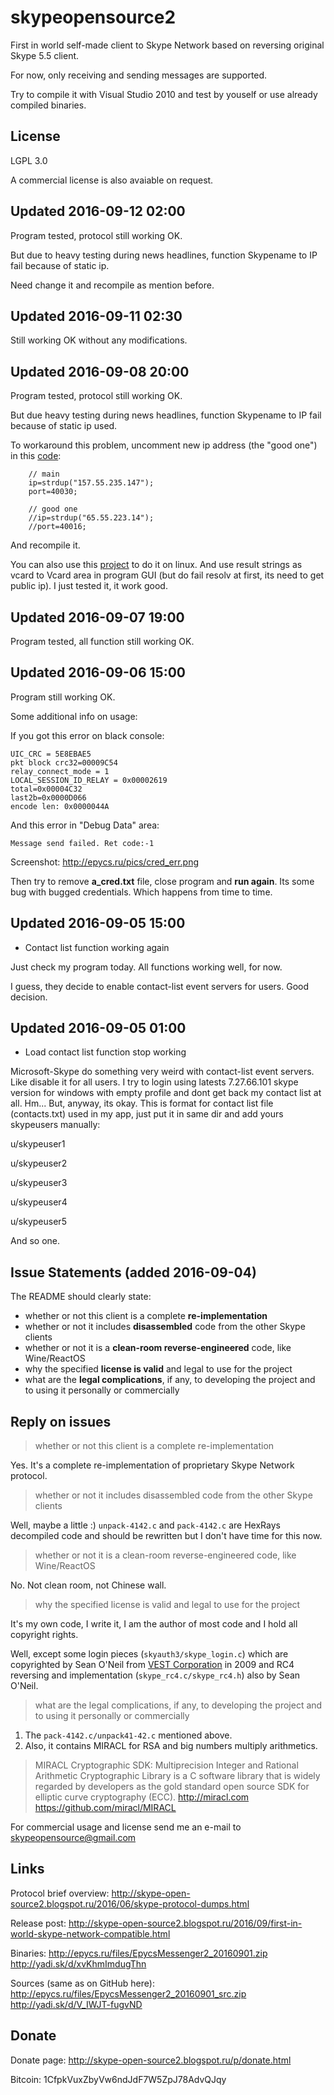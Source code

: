 # skypeopensource2

First in world self-made client to Skype Network based on reversing original Skype 5.5 client.

For now, only receiving and sending messages are supported.

Try to compile it with Visual Studio 2010 and test by youself or use already compiled binaries.

## License
LGPL 3.0

A commercial license is also avaiable on request.


## Updated 2016-09-12 02:00

Program tested, protocol still working OK.

But due to heavy testing during news headlines, function Skypename to IP fail because of static ip. 

Need change it and recompile as mention before.


## Updated 2016-09-11 02:30

Still working OK without any modifications.


## Updated 2016-09-08 20:00

Program tested, protocol still working OK.

But due heavy testing during news headlines, function Skypename to IP fail because of static ip used.

To workaround this problem, uncomment new ip address (the "good one") in this [code](https://github.com/skypeopensource/skypeopensource2/blob/master/skysearch3/skysearch3/skysearch3.c#L327):

```
    // main
    ip=strdup("157.55.235.147");
    port=40030;

    // good one
    //ip=strdup("65.55.223.14");
    //port=40016;
```

And recompile it.

You can also use this [project](https://github.com/skypeopensource/tool_linuxbuild/tree/master/skysearch2_linux) to do it on linux. And use result strings as vcard to Vcard area in program GUI (but do fail resolv at first, its need to get public ip).
I just tested it, it work good.


## Updated 2016-09-07 19:00

Program tested, all function still working OK.


## Updated 2016-09-06 15:00

Program still working OK.

Some additional info on usage:

If you got this error on black console:

```
UIC_CRC = 5E8EBAE5
pkt block crc32=00009C54
relay_connect_mode = 1
LOCAL_SESSION_ID_RELAY = 0x00002619
total=0x00004C32
last2b=0x0000D066
encode len: 0x0000044A
```

And this error in "Debug Data" area:

```
Message send failed. Ret code:-1
```

Screenshot: http://epycs.ru/pics/cred_err.png

Then try to remove **a_cred.txt** file, close program and **run again**. 
Its some bug with bugged credentials. Which happens from time to time.


## Updated 2016-09-05 15:00

* Contact list function working again

Just check my program today. All functions working well, for now.

I guess, they decide to enable contact-list event servers for users. Good decision.


## Updated 2016-09-05 01:00

* Load contact list function stop working

Microsoft-Skype do something very weird with contact-list event servers. 
Like disable it for all users.
I try to login using latests 7.27.66.101 skype version for windows with empty profile and dont get back my contact list at all. Hm...
But, anyway, its okay. This is format for contact list file (contacts.txt) used in my app, just put it in same dir and add yours skypeusers manually:

u/skypeuser1

u/skypeuser2

u/skypeuser3

u/skypeuser4

u/skypeuser5

And so one.


## Issue Statements (added 2016-09-04)
The README should clearly state:
* whether or not this client is a complete **re-implementation**
* whether or not it includes **disassembled** code from the other Skype clients
* whether or not it is a **clean-room reverse-engineered** code, like Wine/ReactOS
* why the specified **license is valid** and legal to use for the project
* what are the **legal complications**, if any, to developing the project and to using it personally or commercially

## Reply on issues

> whether or not this client is a complete re-implementation

Yes. It's a complete re-implementation of proprietary Skype Network protocol.

> whether or not it includes disassembled code from the other Skype clients

Well, maybe a little :) ```unpack-4142.c``` and ```pack-4142.c``` are HexRays decompiled code and should be rewritten but I don't have time for this now.

> whether or not it is a clean-room reverse-engineered code, like Wine/ReactOS

No. Not clean room, not Chinese wall.

> why the specified license is valid and legal to use for the project

It's my own code, I write it, I am the author of most code and I hold all copyright rights.

Well, except some login pieces (```skyauth3/skype_login.c```) which are copyrighted by Sean O'Neil from [VEST Corporation](https://en.wikipedia.org/wiki/VEST) in 2009 and RC4 reversing and implementation (```skype_rc4.c/skype_rc4.h```) also by Sean O'Neil.

> what are the legal complications, if any, to developing the project and to using it personally or commercially

1. The ```pack-4142.c/unpack41-42.c``` mentioned above. 
2. Also, it contains MIRACL for RSA and big numbers multiply arithmetics. 

> MIRACL Cryptographic SDK: Multiprecision Integer and Rational Arithmetic Cryptographic Library is a C software library that is widely regarded by developers as the gold standard open source SDK for elliptic curve cryptography (ECC). http://miracl.com https://github.com/miracl/MIRACL

For commercial usage and license send me an e-mail to skypeopensource@gmail.com

## Links

Protocol brief overview: 
http://skype-open-source2.blogspot.ru/2016/06/skype-protocol-dumps.html

Release post: 
http://skype-open-source2.blogspot.ru/2016/09/first-in-world-skype-network-compatible.html

Binaries:
http://epycs.ru/files/EpycsMessenger2_20160901.zip
http://yadi.sk/d/xvKhmImdugThn

Sources (same as on GitHub here):
http://epycs.ru/files/EpycsMessenger2_20160901_src.zip
http://yadi.sk/d/V_IWJT-fugvND


## Donate

Donate page: http://skype-open-source2.blogspot.ru/p/donate.html

Bitcoin: 1CfpkVuxZbyVw6ndJdF7W5ZpJ78AdvQJqy
